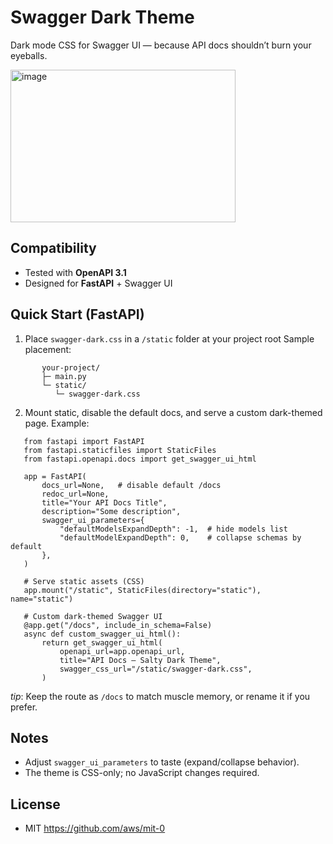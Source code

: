 Swagger Dark Theme
==================

Dark mode CSS for Swagger UI — because API docs shouldn’t burn your eyeballs.

<img width="360" height="244" alt="image" src="https://github.com/user-attachments/assets/ca968ac1-df17-437b-9662-b6af2c281d89" />


Compatibility
-------------

- Tested with **OpenAPI 3.1**
- Designed for **FastAPI** + Swagger UI


Quick Start (FastAPI)
---------------------

1. Place ``swagger-dark.css`` in a ``/static`` folder at your project root
Sample placement:
```
       your-project/
       ├─ main.py
       └─ static/
          └─ swagger-dark.css
```

2. Mount static, disable the default docs, and serve a custom dark-themed page.
Example:

```
   from fastapi import FastAPI
   from fastapi.staticfiles import StaticFiles
   from fastapi.openapi.docs import get_swagger_ui_html

   app = FastAPI(
       docs_url=None,   # disable default /docs
       redoc_url=None,
       title="Your API Docs Title",
       description="Some description",
       swagger_ui_parameters={
           "defaultModelsExpandDepth": -1,  # hide models list
           "defaultModelExpandDepth": 0,    # collapse schemas by default
       },
   )

   # Serve static assets (CSS)
   app.mount("/static", StaticFiles(directory="static"), name="static")

   # Custom dark-themed Swagger UI
   @app.get("/docs", include_in_schema=False)
   async def custom_swagger_ui_html():
       return get_swagger_ui_html(
           openapi_url=app.openapi_url,
           title="API Docs — Salty Dark Theme",
           swagger_css_url="/static/swagger-dark.css",
       )
```
*tip*: Keep the route as `/docs` to match muscle memory, or rename it if you prefer.


Notes
-----

- Adjust `swagger_ui_parameters` to taste (expand/collapse behavior).
- The theme is CSS-only; no JavaScript changes required.


License
-------

- MIT https://github.com/aws/mit-0
